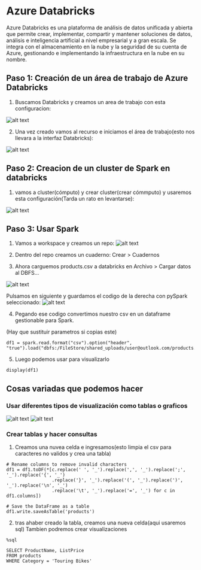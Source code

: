 # Azure Databricks

Azure Databricks es una plataforma de análisis de datos unificada y abierta que permite crear, implementar, compartir y mantener soluciones de datos, análisis e inteligencia artificial a nivel empresarial y a gran escala. Se integra con el almacenamiento en la nube y la seguridad de su cuenta de Azure, gestionando e implementando la infraestructura en la nube en su nombre.

## Paso 1: Creación de un área de trabajo de Azure Databricks

1. Buscamos Databricks y creamos un area de trabajo con esta configuracion:

![alt text]({FE7F0106-B9C8-44AE-8975-B21BB4664E3C}.png)

2. Una vez creado vamos al recurso e iniciamos el área de trabajo(esto nos llevara a la interfaz Databricks):

![alt text]({8497DF71-53D0-4F6B-BE33-EDB24C42CFA0}.png)

## Paso 2: Creacion de un cluster de Spark en databricks

1. vamos a cluster(cómputo) y crear cluster(crear cómmputo) y usaremos esta configuración(Tarda un rato en levantarse):

![alt text]({06213D0E-B579-4734-B5B3-BDC796DAE15E}.png)

## Paso 3: Usar Spark

1. Vamos a workspace y creamos un repo:
![alt text]({3D4C9885-7E36-4B25-BA52-3AD998551F9E}.png)

2. Dentro del repo creamos un cuaderno: Crear > Cuadernos

3. Ahora carguemos products.csv a databricks en Archivo > Cargar datos al DBFS... 

![alt text]({F9FFAFDC-7E0C-4394-BC7F-751D5A354A14}.png)

Pulsamos en siguiente y guardamos el codigo de la derecha con pySpark seleccionado:
![alt text]({308679C1-7191-473F-AF8E-703FE0611300}.png)


4. Pegando ese codigo convertimos nuestro csv en un dataframe gestionable para Spark.

(Hay que sustituir parametros si copias este)
```
df1 = spark.read.format("csv").option("header", "true").load("dbfs:/FileStore/shared_uploads/user@outlook.com/products.csv")
```
5. Luego podemos usar para visualizarlo
```
display(df1)
```

## Cosas variadas que podemos hacer

### Usar diferentes tipos de visualización como tablas o graficos

![alt text]({46C1B178-3C14-4A0E-B1EC-CC76BDC09F60}.png)
![alt text]({CB6E48A1-C038-40C9-B9F0-C942D7DFE7C2}.png)

### Crear tablas y hacer consultas

1. Creamos una nuvea celda e ingresamos(esto limpia el csv para caracteres no validos y crea una tabla)

```
# Rename columns to remove invalid characters
df1 = df1.toDF(*[c.replace(' ', '_').replace(',', '_').replace(';', '_').replace('{', '_')
                 .replace('}', '_').replace('(', '_').replace(')', '_').replace('\n', '_')
                 .replace('\t', '_').replace('=', '_') for c in df1.columns])

# Save the DataFrame as a table
df1.write.saveAsTable('products')
```
2. tras ahaber creado la tabla, creamos una nueva celda(aqui usaremos sql) Tambien podremos crear visualizaciones

```
%sql

SELECT ProductName, ListPrice
FROM products
WHERE Category = 'Touring Bikes'
```